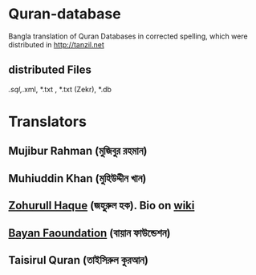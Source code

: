# Quran-database
Bangla translation of Quran Databases in corrected spelling, which were distributed in http://tanzil.net

## distributed Files
*.sql,*.xml, *.txt , *.txt (Zekr), *.db

# Translators
## Mujibur Rahman (মুজিবুর রহমান)
## Muhiuddin Khan (মুহিউদ্দীন খান) 
## [Zohurull Haque](https://web.archive.org/web/20110929233259/http://www.qurantoday.com:80/translator.htm) (জহুরুল হক). Bio on [wiki](https://web.archive.org/web/20110929233259/http://www.qurantoday.com:80/translator.htm)
## [Bayan Faoundation](https://islamhouse.com/en/source/263386) (বায়ান ফাউন্ডেশন) 
## Taisirul Quran (তাইসিরুল কুরআন)
